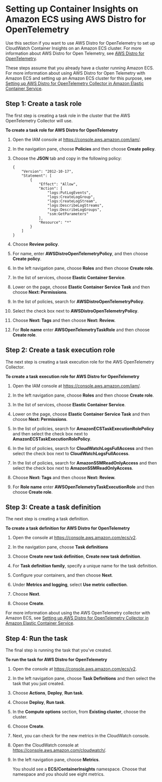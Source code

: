 # Setting up Container Insights on Amazon ECS using AWS Distro for OpenTelemetry<a name="deploy-container-insights-ECS-adot"></a>

Use this section if you want to use AWS Distro for OpenTelemetry to set up CloudWatch Container Insights on an Amazon ECS cluster\. For more information about AWS Distro for Open Telemetry, see [AWS Distro for OpenTelemetry](https://aws.amazon.com/otel/)\. 

These steps assume that you already have a cluster running Amazon ECS\. For more information about using AWS Distro for Open Telemetry with Amazon ECS and setting up an Amazon ECS cluster for this purpose, see [Setting up AWS Distro for OpenTelemetry Collector in Amazon Elastic Container Service](https://aws-otel.github.io/docs/setup/ecs)\.

## Step 1: Create a task role<a name="deploy-container-insights-ECS-adot-CreateTaskRole"></a>

The first step is creating a task role in the cluster that the AWS OpenTelemetry Collector will use\.

**To create a task role for AWS Distro for OpenTelemetry**

1. Open the IAM console at [https://console\.aws\.amazon\.com/iam/](https://console.aws.amazon.com/iam/)\.

1. In the navigation pane, choose **Policies** and then choose **Create policy**\.

1. Choose the **JSON** tab and copy in the following policy:

   ```
   {
       "Version": "2012-10-17",
       "Statement": [
           {
               "Effect": "Allow",
               "Action": [
                   "logs:PutLogEvents",
                   "logs:CreateLogGroup",
                   "logs:CreateLogStream",
                   "logs:DescribeLogStreams",
                   "logs:DescribeLogGroups",
                   "ssm:GetParameters"
               ],
               "Resource": "*"
           }
       ]
   }
   ```

1. Choose **Review policy**\.

1. For name, enter **AWSDistroOpenTelemetryPolicy**, and then choose **Create policy**\.

1. In the left navigation pane, choose **Roles** and then choose **Create role**\.

1. In the list of services, choose **Elastic Container Service**\.

1. Lower on the page, choose **Elastic Container Service Task** and then choose **Next: Permissions**\.

1. In the list of policies, search for **AWSDistroOpenTelemetryPolicy**\.

1. Select the check box next to **AWSDistroOpenTelemetryPolicy**\.

1. Choose **Next: Tags** and then choose **Next: Review\.**

1. For **Role name** enter **AWSOpenTelemetryTaskRole** and then choose **Create role**\.

## Step 2: Create a task execution role<a name="deploy-container-insights-ECS-adot-CreateTaskExecutionRole"></a>

The next step is creating a task execution role for the AWS OpenTelemetry Collector\.

**To create a task execution role for AWS Distro for OpenTelemetry**

1. Open the IAM console at [https://console\.aws\.amazon\.com/iam/](https://console.aws.amazon.com/iam/)\.

1. In the left navigation pane, choose **Roles** and then choose **Create role**\.

1. In the list of services, choose **Elastic Container Service**\.

1. Lower on the page, choose **Elastic Container Service Task** and then choose **Next: Permissions**\.

1. In the list of policies, search for **AmazonECSTaskExecutionRolePolicy** and then select the check box next to **AmazonECSTaskExecutionRolePolicy**\.

1. In the list of policies, search for **CloudWatchLogsFullAccess** and then select the check box next to **CloudWatchLogsFullAccess**\.

1. In the list of policies, search for **AmazonSSMReadOnlyAccess** and then select the check box next to **AmazonSSMReadOnlyAccess**\.

1. Choose **Next: Tags** and then choose **Next: Review\.**

1. For **Role name** enter **AWSOpenTelemetryTaskExecutionRole** and then choose **Create role**\.

## Step 3: Create a task definition<a name="deploy-container-insights-ECS-adot-CreateTaskDefinition"></a>

The next step is creating a task definition\.

**To create a task definition for AWS Distro for OpenTelemetry**

1. Open the console at [https://console\.aws\.amazon\.com/ecs/v2](https://console.aws.amazon.com/ecs/v2)\.

1. In the navigation pane, choose **Task definitions**

1. Choose **Create new task definition**, **Create new task definition**\.

1. For **Task definition family**, specify a unique name for the task definition\.

1. Configure your containers, and then choose **Next**\.

1. Under **Metrics and logging**, select **Use metric collection**\.

1. Choose **Next**\.

1. Choose **Create**\.

For more information about using the AWS OpenTelemetry collector with Amazon ECS, see [Setting up AWS Distro for OpenTelemetry Collector in Amazon Elastic Container Service](https://aws-otel.github.io/docs/setup/ecs)\.

## Step 4: Run the task<a name="deploy-container-insights-ECS-adot-CreateTaskDefinition"></a>

The final step is running the task that you've created\.

**To run the task for AWS Distro for OpenTelemetry**

1. Open the console at [https://console\.aws\.amazon\.com/ecs/v2](https://console.aws.amazon.com/ecs/v2)\.

1. In the left navigation pane, choose **Task Definitions** and then select the task that you just created\.

1. Choose **Actions**, **Deploy**, **Run task**\. 

1. Choose **Deploy**, **Run task**\.

1. In the **Compute options** section, from **Existing cluster**, choose the cluster\.

1. Choose **Create**\.

1. Next, you can check for the new metrics in the CloudWatch console\.

1. Open the CloudWatch console at [https://console\.aws\.amazon\.com/cloudwatch/](https://console.aws.amazon.com/cloudwatch/)\.

1. In the left navigation pane, choose **Metrics**\.

   You should see a **ECS/ContainerInsights** namespace\. Choose that namespace and you should see eight metrics\.